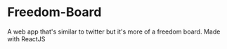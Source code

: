 # Freedom-Board
A web app that's similar to twitter but it's more of a freedom board. Made with ReactJS
